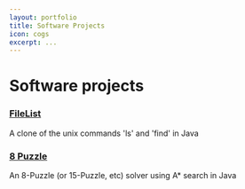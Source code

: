 ```yaml
---
layout: portfolio
title: Software Projects
icon: cogs
excerpt: ...
---
```



# Software projects


### [FileList](https://github.com/wolfchimneyrock/FileList)
A clone of the unix commands 'ls' and 'find' in Java

### [8 Puzzle](https://github.com/wolfchimneyrock/8-Puzzle-Solver)
An 8-Puzzle (or 15-Puzzle, etc) solver using A* search in Java
